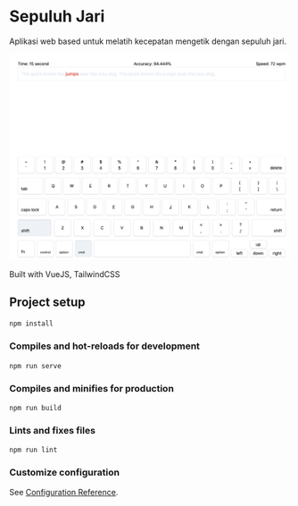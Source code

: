 # Sepuluh Jari
Aplikasi web based untuk melatih kecepatan mengetik dengan sepuluh jari.

![Screenshot](screenshot.png)

Built with VueJS, TailwindCSS

## Project setup
```
npm install
```

### Compiles and hot-reloads for development
```
npm run serve
```

### Compiles and minifies for production
```
npm run build
```

### Lints and fixes files
```
npm run lint
```

### Customize configuration
See [Configuration Reference](https://cli.vuejs.org/config/).
